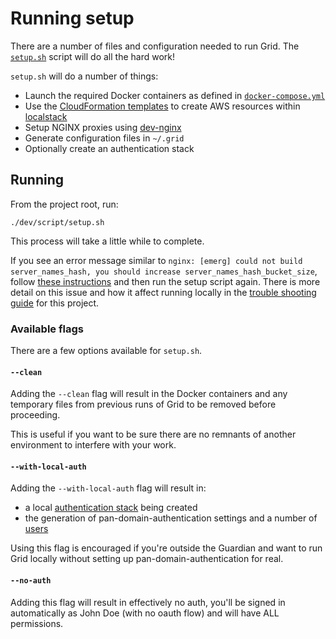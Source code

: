 # Running setup

There are a number of files and configuration needed to run Grid.
The [`setup.sh`](../../dev/script/setup.sh) script will do all the hard work!

`setup.sh` will do a number of things:
- Launch the required Docker containers as defined in [`docker-compose.yml`](../../docker-compose.yml)
- Use the [CloudFormation templates](../../dev/cloudformation) to create AWS resources within [localstack](https://github.com/localstack/localstack)
- Setup NGINX proxies using [dev-nginx](https://github.com/guardian/dev-nginx)
- Generate configuration files in `~/.grid`
- Optionally create an authentication stack

## Running
From the project root, run:

```shell script
./dev/script/setup.sh
```

This process will take a little while to complete.

If you see an error message similar to `nginx: [emerg] could not build server_names_hash, you should increase server_names_hash_bucket_size`, follow [these instructions](https://github.com/guardian/dev-nginx/blob/main/TROUBLESHOOTING.md#hash-bucket-size-emerg) and then run the setup script again. There is more detail on this issue and how it affect running locally in the [trouble shooting guide](../04-troubleshooting/01-nginx.md#domain-name-bucket-size) for this project.

### Available flags
There are a few options available for `setup.sh`.

#### `--clean`
Adding the `--clean` flag will result in the Docker containers and any temporary files from previous runs of Grid to be removed before proceeding.

This is useful if you want to be sure there are no remnants of another environment to interfere with your work.

#### `--with-local-auth`
Adding the `--with-local-auth` flag will result in:
- a local [authentication stack](../../dev/cloudformation/grid-dev-auth.yml) being created
- the generation of pan-domain-authentication settings and a number of [users](../../dev/config/users.json)

Using this flag is encouraged if you're outside the Guardian and want to run Grid locally without setting up pan-domain-authentication for real.

#### `--no-auth`
Adding this flag will result in effectively no auth, you'll be signed in automatically as John Doe (with no oauth flow) and will have ALL permissions.
